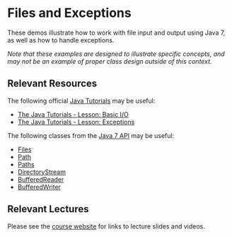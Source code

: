 Files and Exceptions
=================================================

These demos illustrate how to work with file input and output using Java 7, as well as how to handle exceptions.

*Note that these examples are designed to illustrate specific concepts, and may not be an example of proper class design outside of this context.*

## Relevant Resources ##

The following official [Java Tutorials](http://docs.oracle.com/javase/tutorial/index.html) may be useful:

- [The Java Tutorials - Lesson: Basic I/O](http://docs.oracle.com/javase/tutorial/essential/io/index.html)
- [The Java Tutorials - Lesson: Exceptions](http://docs.oracle.com/javase/tutorial/essential/exceptions/index.html)

The following classes from the [Java 7 API](http://docs.oracle.com/javase/7/docs/api/) may be useful:

- [Files](http://docs.oracle.com/javase/7/docs/api/java/nio/file/Files.html)
- [Path](http://docs.oracle.com/javase/7/docs/api/java/nio/file/Path.html)
- [Paths](http://docs.oracle.com/javase/7/docs/api/java/nio/file/Paths.html)
- [DirectoryStream](http://docs.oracle.com/javase/7/docs/api/java/nio/file/DirectoryStream.html)
- [BufferedReader](http://docs.oracle.com/javase/7/docs/api/java/io/BufferedReader.html)
- [BufferedWriter](http://docs.oracle.com/javase/7/docs/api/java/io/BufferedWriter.html)

## Relevant Lectures ##

Please see the [course website](http://cs212.cs.usfca.edu) for links to lecture slides and videos.


